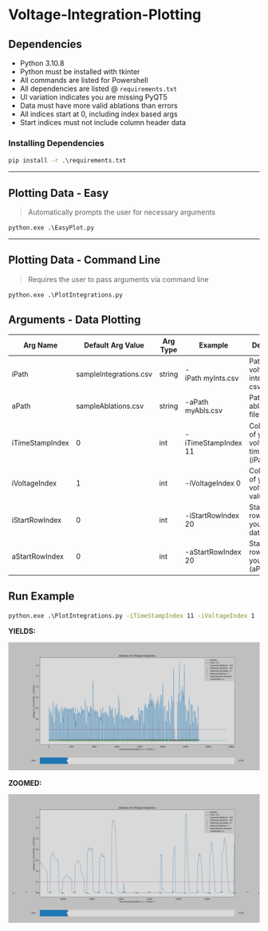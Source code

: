 # Voltage-Integration-Plotting

## **Dependencies**

* Python 3.10.8
* Python must be installed with tkinter
* All commands are listed for Powershell
* All dependencies are listed @ `requirements.txt`
* UI variation indicates you are missing PyQT5
* Data must have more valid ablations than errors
* All indices start at 0, including index based args
* Start indices must not include column header data

### **Installing Dependencies**

```cmd
pip install -r .\requirements.txt
```

---

## **Plotting Data - Easy**

> Automatically prompts the user for necessary arguments

```cmd
python.exe .\EasyPlot.py
```

---

## **Plotting Data - Command Line**

> Requires the user to pass arguments via command line

```cmd
python.exe .\PlotIntegrations.py
```

## **Arguments - Data Plotting**

| Arg Name       | Default Arg Value      | Arg Type | Example                    | Description                                               |
| -------------- | ---------------------- | -------------- | -------------------------- | --------------------------------------------------------- |
| iPath          | sampleIntegrations.csv | string         | -iPath myInts.csv | Path to your voltage integrations csv file                |
| aPath          | sampleAblations.csv    | string         | -aPath myAbls.csv     | Path to your ablations csv file                           |
| iTimeStampIndex | 0                      | int            | -iTimeStampIndex 11         | Column index of your voltage timeStamps (iPath)           |
| iVoltageIndex   | 1                      | int            | -iVoltageIndex 0            | Column index of your voltage values (iPath)              |
| iStartRowIndex | 0                      | int            | -iStartRowIndex 20         | Starting row index of your ints csv data (iPath) |
| aStartRowIndex | 0                      | int            | -aStartRowIndex 20         | Starting row index of your abls csv (aPath)         |

## **Run Example**

```cmd
python.exe .\PlotIntegrations.py -iTimeStampIndex 11 -iVoltageIndex 1
```

**YIELDS:**

![Plot of Generated Sample Data](./Figure_1.png "Plot of Existing Sample Data")

**ZOOMED:**

![Plot of Generated Sample Data](./Figure_2.png "Plot of Existing Sample Data - ZOOMED")

